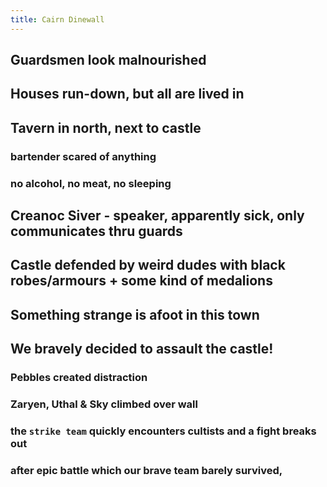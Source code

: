 ```yaml
---
title: Cairn Dinewall
---
```


## Guardsmen look malnourished
## Houses run-down, but all are lived in
## Tavern in north, next to castle
### bartender scared of anything
### no alcohol, no meat, no sleeping
## Creanoc Siver - speaker, apparently sick, only communicates thru guards
## Castle defended by weird dudes with black robes/armours + some kind of medalions
## Something strange is afoot in this town
## We bravely decided to assault the castle!
### Pebbles created distraction
### Zaryen, Uthal & Sky climbed over wall
### the `strike team` quickly encounters cultists and a fight breaks out
### after epic battle which our brave team barely survived,
